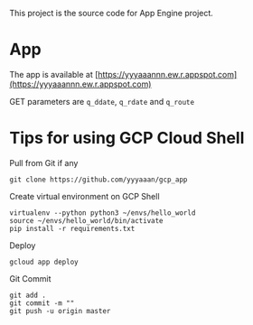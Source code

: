 This project is the source code for App Engine project.

# App

The app is available at [https://yyyaaannn.ew.r.appspot.com](https://yyyaaannn.ew.r.appspot.com)

GET parameters are `q_ddate`, `q_rdate` and `q_route`

# Tips for using GCP Cloud Shell

Pull from Git if any

```
git clone https://github.com/yyyaaan/gcp_app
```

Create virtual environment on GCP Shell

```
virtualenv --python python3 ~/envs/hello_world
source ~/envs/hello_world/bin/activate
pip install -r requirements.txt
```

Deploy

```
gcloud app deploy
```

Git Commit

```
git add .
git commit -m ""
git push -u origin master
```
